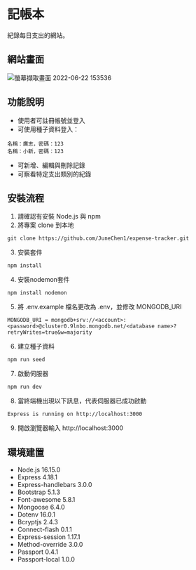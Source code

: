# 記帳本
紀錄每日支出的網站。
## 網站畫面
![螢幕擷取畫面 2022-06-22 153536](https://user-images.githubusercontent.com/103798145/174973636-e22d6c90-9cac-4a2d-bc62-902a4c00fc76.jpg)
## 功能說明
+ 使用者可註冊帳號並登入
+ 可使用種子資料登入：
```
名稱：廣志，密碼：123
名稱：小新，密碼：123
```
+ 可新增、編輯與刪除記錄
+ 可察看特定支出類別的紀錄
## 安裝流程
1. 請確認有安裝 Node.js 與 npm
2. 將專案 clone 到本地
```
git clone https://github.com/JuneChen1/expense-tracker.git
```
3. 安裝套件
```
npm install
```
4. 安裝nodemon套件
```
npm install nodemon
```
5. 將 .env.example 檔名更改為 .env，並修改 MONGODB_URI
```
MONGODB_URI = mongodb+srv://<account>:<password>@cluster0.9lnbo.mongodb.net/<database name>?retryWrites=true&w=majority
```
6. 建立種子資料
```
npm run seed
```
7. 啟動伺服器
```
npm run dev
```
8. 當終端機出現以下訊息，代表伺服器已成功啟動
```
Express is running on http://localhost:3000
```
9. 開啟瀏覽器輸入 http://localhost:3000
## 環境建置
+ Node.js 16.15.0
+ Express 4.18.1
+ Express-handlebars 3.0.0
+ Bootstrap 5.1.3
+ Font-awesome 5.8.1
+ Mongoose 6.4.0
+ Dotenv 16.0.1
+ Bcryptjs 2.4.3
+ Connect-flash 0.1.1
+ Express-session 1.17.1
+ Method-override 3.0.0
+ Passport 0.4.1
+ Passport-local 1.0.0
